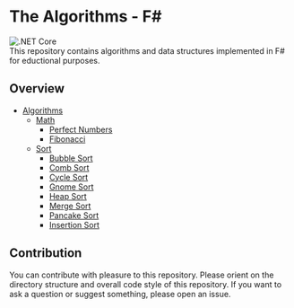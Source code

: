# The Algorithms - F#
![.NET Core](https://github.com/TheAlgorithms/F-Sharp/workflows/.NET%20Core/badge.svg)
<br>
This repository contains algorithms and data structures implemented in F# for eductional purposes.

## Overview
+ [Algorithms](https://github.com/TheAlgorithms/F-Sharp/tree/main/Algorithms)
  + [Math](https://github.com/TheAlgorithms/F-Sharp/tree/main/Algorithms/Math)
    + [Perfect Numbers](https://github.com/TheAlgorithms/F-Sharp/blob/main/Algorithms/Math/Perfect_Numbers.fs)
    + [Fibonacci](https://github.com/TheAlgorithms/F-Sharp/blob/main/Algorithms/Math/Fibonacci.fs)
  + [Sort](https://github.com/TheAlgorithms/F-Sharp/tree/main/Algorithms/Sort)
    + [Bubble Sort](https://github.com/TheAlgorithms/F-Sharp/blob/main/Algorithms/Sort/Bubble_Sort.fs)
    + [Comb Sort](https://github.com/TheAlgorithms/F-Sharp/blob/main/Algorithms/Sort/Comb_Sort.fs)
    + [Cycle Sort](https://github.com/TheAlgorithms/F-Sharp/blob/main/Algorithms/Sort/Cycle_Sort.fs)
    + [Gnome Sort](https://github.com/TheAlgorithms/F-Sharp/blob/main/Algorithms/Sort/Gnome_Sort.fs)
    + [Heap Sort](https://github.com/TheAlgorithms/F-Sharp/blob/main/Algorithms/Sort/Heap_Sort.fs)
    + [Merge Sort](https://github.com/TheAlgorithms/F-Sharp/blob/main/Algorithms/Sort/Merge_Sort.fs)
    + [Pancake Sort](https://github.com/TheAlgorithms/F-Sharp/blob/main/Algorithms/Sort/Pancake_Sort.fs)
    + [Insertion Sort](https://github.com/TheAlgorithms/F-Sharp/blob/main/Algorithms/Sort/Insertion_Sort.fs)

## Contribution
You can contribute with pleasure to this repository. Please orient on the directory structure and overall code style of this repository.
If you want to ask a question or suggest something, please open an issue.
